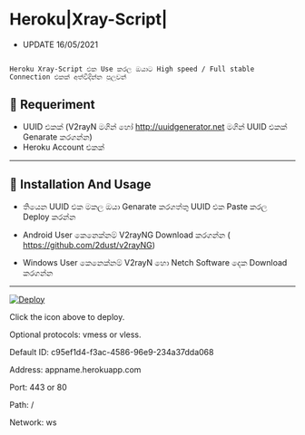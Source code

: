 # Heroku|Xray-Script|

* UPDATE 16/05/2021

```

Heroku Xray-Script එක Use කරල ඔයාට High speed / Full stable Connection එකක් අත්විදින්න පුලුවන් 

```

## :book: Requeriment

* UUID එකක් (V2rayN මගින් හෝ http://uuidgenerator.net මගින් UUID එකක් Genarate කරගන්න)
* Heroku Account එකක්

------------------------------------------
## :book: Installation And Usage

* තියෙන UUID එක මකල ඔයා Genarate කරගත්තු UUID එක Paste කරල Deploy කරන්න
* Android User කෙනෙක්නම් V2rayNG Download කරගන්න (
https://github.com/2dust/v2rayNG)

* Windows User කෙනෙක්නම් V2rayN හො Netch Software දෙක Download කරගන්න
------------------------------------------

[![Deploy](https://www.herokucdn.com/deploy/button.png)](https://dashboard.heroku.com/new?template=https://github.com/yeahwu/xray-heroku)

Click the icon above to deploy.

Optional protocols: vmess or vless.

Default ID: c95ef1d4-f3ac-4586-96e9-234a37dda068

Address: appname.herokuapp.com

Port: 443 or 80

Path: /

Network: ws
